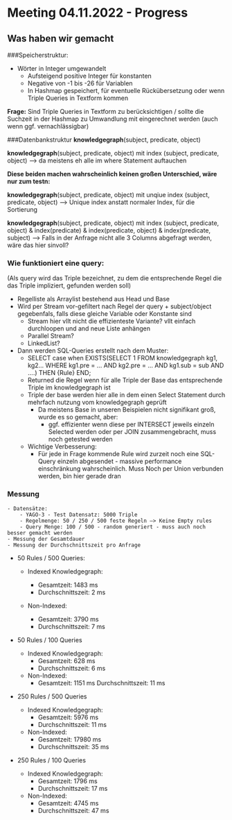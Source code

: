 # Meeting 04.11.2022 - Progress

## Was haben wir gemacht

###Speicherstruktur:
- Wörter in Integer umgewandelt
    - Aufsteigend positive Integer für konstanten
    - Negative von -1 bis -26 für Variablen
    - In Hashmap gespeichert, für eventuelle Rückübersetzung oder wenn Triple Queries in Textform kommen

**Frage:** Sind Triple Queries in Textform zu berücksichtigen / sollte die Suchzeit in der Hashmap zu Umwandlung mit eingerechnet werden (auch wenn ggf. vernachlässigbar)

###Datenbankstruktur
**knowledgegraph**(subject, predicate, object)

**knowledgegraph**(subject, predicate, object) mit index (subject, predicate, object) —> da meistens eh alle im where Statement auftauchen

**Diese beiden machen wahrscheinlich keinen großen Unterschied, wäre nur zum testn:**

**knowledgegraph**(subject, predicate, object) mit unqiue index (subject, predicate, object) —> Unique index anstatt normaler Index, für die Sortierung

**knowledgegraph**(subject, predicate, object) mit index (subject, predicate, object) & index(predicate) & index(predicate, object) & index(predicate, subject) —> Falls in der Anfrage nicht alle 3 Columns abgefragt werden, wäre das hier sinvoll?
### Wie funktioniert eine query:
(Als query wird das Triple bezeichnet, zu dem die entsprechende Regel die das Triple impliziert, gefunden werden soll)

- Regelliste als Arraylist bestehend aus Head und Base
- Wird per Stream vor-gefiltert nach Regel der query + subject/object gegebenfals, falls diese gleiche Variable oder Konstante sind
    - Stream hier vllt nicht die effizienteste Variante? vllt einfach durchloopen und and neue Liste anhängen
    - Parallel Stream?
    - LinkedList?
- Dann werden SQL-Queries erstellt nach dem Muster:
    - SELECT case when EXISTS(SELECT 1 FROM knowledgegraph kg1, kg2… WHERE kg1.pre = … AND kg2.pre = … AND kg1.sub = sub AND ….) THEN {Rule} END;
    - Returned die Regel wenn für alle Triple der Base das entsprechende Triple im knowledgegraph ist
    - Triple der base werden hier alle in dem einen Select Statement durch mehrfach nutzung vom knowledgegraph geprüft
        - Da meistens Base in unseren Beispielen nicht signifikant groß, wurde es so gemacht, aber:
            - ggf. effizienter wenn diese per INTERSECT jeweils einzeln Selected werden oder per JOIN zusammengebracht, muss noch getested werden
    - Wichtige Verbesserung:
        - Für jede in Frage kommende Rule wird zurzeit noch eine SQL-Query einzeln abgesendet - massive performance einschränkung wahrscheinlich. Muss Noch per Union verbunden werden, bin hier gerade dran
### Messung

    - Datensätze:
        - YAGO-3 - Test Datensatz: 5000 Triple
        - Regelmenge: 50 / 250 / 500 feste Regeln —> Keine Empty rules
        - Query Menge: 100 / 500 - random generiert - muss auch noch besser gemacht werden
    - Messung der Gesamtdauer
    - Messung der Durchschnittszeit pro Anfrage

- 50 Rules / 500 Queries:

    - Indexed Knowledgegraph:
        - Gesamtzeit: 1483 ms
        - Durchschnittszeit: 2 ms

    - Non-Indexed:
        - Gesamtzeit: 3790 ms
        - Durchschnittszeit: 7 ms

- 50 Rules / 100 Queries
    - Indexed Knowledgegraph:
        - Gesamtzeit: 628 ms
        - Durchschnittszeit: 6 ms
    - Non-Indexed:
        - Gesamtzeit: 1151 ms
          Durchschnittszeit: 11 ms

- 250 Rules / 500 Queries
    - Indexed Knowledgegraph:
        - Gesamtzeit: 5976 ms
        - Durchschnittszeit: 11 ms
    - Non-Indexed:
        - Gesamtzeit: 17980 ms
        - Durchschnittszeit: 35 ms

- 250 Rules / 100 Queries
    - Indexed Knowledgegraph:
        - Gesamtzeit: 1796 ms
        - Durchschnittszeit: 17 ms
    - Non-Indexed:
        - Gesamtzeit: 4745 ms
        - Durchschnittszeit: 47 ms
